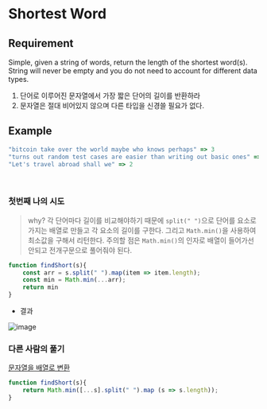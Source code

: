 # Shortest Word

## Requirement

<p>Simple, given a string of words, return the length of the shortest word(s). String will never be empty and you do not need to account for different data types.</p>

  1. 단어로 이루어진 문자열에서 가장 짧은 단어의 길이를 반환하라
  2. 문자열은 절대 비어있지 않으며 다른 타입을 신경쓸 필요가 없다.

## Example

```js
"bitcoin take over the world maybe who knows perhaps" => 3
"turns out random test cases are easier than writing out basic ones" => 3
"Let's travel abroad shall we" => 2
```

<br>

### 첫번째 나의 시도

> why? 각 단어마다 길이를 비교해야하기 때문에 `split(" ")`으로 단어를 요소로 가지는 배열로 만들고 각 요소의 길이를 구한다. 그리고 `Math.min()`을 사용하여 최소값을 구해서 리턴한다.
> 주의할 점은 `Math.min()`의 인자로 배열이 들어가선 안되고 전개구문으로 풀어줘야 된다.
```js
function findShort(s){
    const arr = s.split(" ").map(item => item.length);
    const min = Math.min(...arr);
    return min
}
```
- 결과

![image](https://user-images.githubusercontent.com/96808980/173576225-37018aef-e3d7-4c64-9605-cdbc63f7a2dd.png)

### 다른 사람의 풀기

[문자열을 배열로 변환](https://www.delftstack.com/ko/howto/javascript/convert-string-to-array-javascript/)

```js
function findShort(s){
    return Math.min([...s].split(" ").map (s => s.length));
}
```
